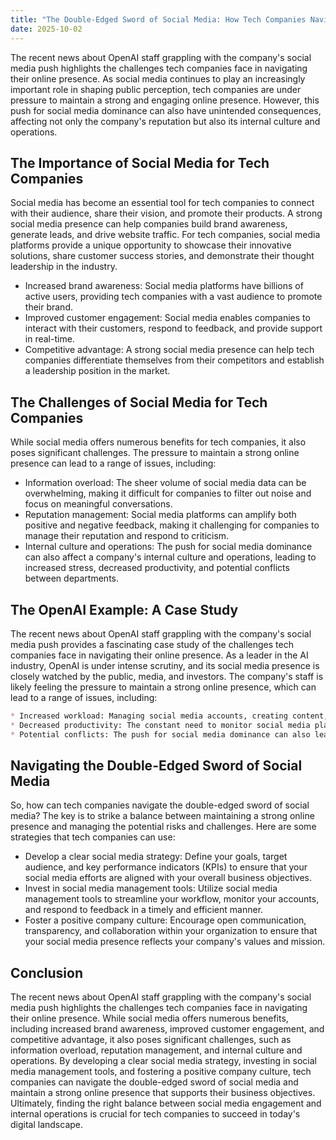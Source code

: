 ```yaml
---
title: "The Double-Edged Sword of Social Media: How Tech Companies Navigate Online Presence"
date: 2025-10-02
---
```


The recent news about OpenAI staff grappling with the company's social media push highlights the challenges tech companies face in navigating their online presence. As social media continues to play an increasingly important role in shaping public perception, tech companies are under pressure to maintain a strong and engaging online presence. However, this push for social media dominance can also have unintended consequences, affecting not only the company's reputation but also its internal culture and operations.

## The Importance of Social Media for Tech Companies
Social media has become an essential tool for tech companies to connect with their audience, share their vision, and promote their products. A strong social media presence can help companies build brand awareness, generate leads, and drive website traffic. For tech companies, social media platforms provide a unique opportunity to showcase their innovative solutions, share customer success stories, and demonstrate their thought leadership in the industry.

* Increased brand awareness: Social media platforms have billions of active users, providing tech companies with a vast audience to promote their brand.
* Improved customer engagement: Social media enables companies to interact with their customers, respond to feedback, and provide support in real-time.
* Competitive advantage: A strong social media presence can help tech companies differentiate themselves from their competitors and establish a leadership position in the market.

## The Challenges of Social Media for Tech Companies
While social media offers numerous benefits for tech companies, it also poses significant challenges. The pressure to maintain a strong online presence can lead to a range of issues, including:
* Information overload: The sheer volume of social media data can be overwhelming, making it difficult for companies to filter out noise and focus on meaningful conversations.
* Reputation management: Social media platforms can amplify both positive and negative feedback, making it challenging for companies to manage their reputation and respond to criticism.
* Internal culture and operations: The push for social media dominance can also affect a company's internal culture and operations, leading to increased stress, decreased productivity, and potential conflicts between departments.

## The OpenAI Example: A Case Study
The recent news about OpenAI staff grappling with the company's social media push provides a fascinating case study of the challenges tech companies face in navigating their online presence. As a leader in the AI industry, OpenAI is under intense scrutiny, and its social media presence is closely watched by the public, media, and investors. The company's staff is likely feeling the pressure to maintain a strong online presence, which can lead to a range of issues, including:
```markdown
* Increased workload: Managing social media accounts, creating content, and responding to comments can be a time-consuming task, taking away from other important responsibilities.
* Decreased productivity: The constant need to monitor social media platforms and respond to feedback can lead to decreased productivity and increased stress levels.
* Potential conflicts: The push for social media dominance can also lead to conflicts between departments, as different teams may have different priorities and agendas.
```

## Navigating the Double-Edged Sword of Social Media
So, how can tech companies navigate the double-edged sword of social media? The key is to strike a balance between maintaining a strong online presence and managing the potential risks and challenges. Here are some strategies that tech companies can use:
* Develop a clear social media strategy: Define your goals, target audience, and key performance indicators (KPIs) to ensure that your social media efforts are aligned with your overall business objectives.
* Invest in social media management tools: Utilize social media management tools to streamline your workflow, monitor your accounts, and respond to feedback in a timely and efficient manner.
* Foster a positive company culture: Encourage open communication, transparency, and collaboration within your organization to ensure that your social media presence reflects your company's values and mission.

## Conclusion
The recent news about OpenAI staff grappling with the company's social media push highlights the challenges tech companies face in navigating their online presence. While social media offers numerous benefits, including increased brand awareness, improved customer engagement, and competitive advantage, it also poses significant challenges, such as information overload, reputation management, and internal culture and operations. By developing a clear social media strategy, investing in social media management tools, and fostering a positive company culture, tech companies can navigate the double-edged sword of social media and maintain a strong online presence that supports their business objectives. Ultimately, finding the right balance between social media engagement and internal operations is crucial for tech companies to succeed in today's digital landscape.
